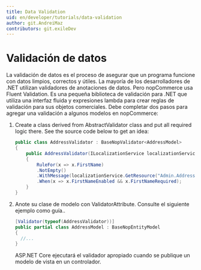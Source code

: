```yaml
---
title: Data Validation
uid: en/developer/tutorials/data-validation
author: git.AndreiMaz
contributors: git.exileDev
---
```


# Validación de datos

La validación de datos es el proceso de asegurar que un programa funcione con datos limpios, correctos y útiles. La mayoría de los desarrolladores de .NET utilizan validadores de anotaciones de datos. Pero nopCommerce usa Fluent Validation. Es una pequeña biblioteca de validación para .NET que utiliza una interfaz fluida y expresiones lambda para crear reglas de validación para sus objetos comerciales. Debe completar dos pasos para agregar una validación a algunos modelos en nopCommerce:

1. Create a class derived from AbstractValidator class and put all required logic there. See the source code below to get an idea:

    ```csharp
    public class AddressValidator : BaseNopValidator<AddressModel>
    {
        public AddressValidator(ILocalizationService localizationService)
        {
            RuleFor(x => x.FirstName)
            .NotEmpty()
            .WithMessage(localizationService.GetResource("Admin.Address.Fields.FirstName.Required"))
            .When(x => x.FirstNameEnabled && x.FirstNameRequired);
        }
    }
    ```

1. Anote su clase de modelo con ValidatorAttribute. Consulte el siguiente ejemplo como guía..

    ```csharp
    [Validator(typeof(AddressValidator))]
    public partial class AddressModel : BaseNopEntityModel
    {
      //...
    }
    ```

    ASP.NET Core ejecutará el validador apropiado cuando se publique un modelo de vista en un controlador.
